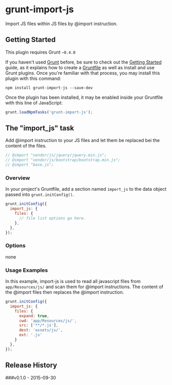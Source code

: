 # grunt-import-js

Import JS files within JS files by @import instruction.


## Getting Started
This plugin requires Grunt `~0.4.0`

If you haven't used [Grunt](http://gruntjs.com/) before, be sure to check out the [Getting Started](http://gruntjs.com/getting-started) guide, as it explains how to create a [Gruntfile](http://gruntjs.com/sample-gruntfile) as well as install and use Grunt plugins. Once you're familiar with that process, you may install this plugin with this command:

```shell
npm install grunt-import-js --save-dev
```

Once the plugin has been installed, it may be enabled inside your Gruntfile with this line of JavaScript:

```js
grunt.loadNpmTasks('grunt-import-js');
```

## The "import_js" task

Add @import instruction to your JS files and let them be replaced bei the content of the files.

```js
// @import "vendor/js/jquery/jquery.min.js";
// @import "vendor/js/bootstrap/bootstrap.min.js";
// @import "base.js";
```

### Overview
In your project's Gruntfile, add a section named `import_js` to the data object passed into `grunt.initConfig()`.

```js
grunt.initConfig({
  import_js: {
    files: {
      // file list options go here.
    },
  },
});
```

### Options

none


### Usage Examples

In this example, import-js is used to read all javascript files from `app/Resources/js/` and scan them for @import instructions. The content of the @import files then replaces the @import instruction.

```js
grunt.initConfig({
  import_js: {
    files: {
      expand: true,
      cwd: 'app/Resources/js/',
      src: ['**/*.js'],
      dest: 'assets/js/',
      ext: '.js'
    }
  },
});
```


## Release History

###v0.1.0 - 2015-09-30
